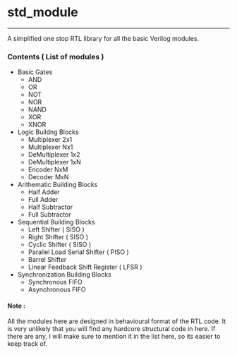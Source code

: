 # std_module
------------------------
A simplified one stop RTL library for all the basic Verilog modules.


### Contents ( List of modules )
- Basic Gates
  - AND
  - OR
  - NOT
  - NOR
  - NAND
  - XOR
  - XNOR
- Logic Buildng Blocks
  - Multiplexer 2x1
  - Multiplexer Nx1
  - DeMultiplexer 1x2
  - DeMultiplexer 1xN
  - Encoder NxM
  - Decoder MxN
- Arithematic Building Blocks
  - Half Adder
  - Full Adder
  - Half Subtractor
  - Full Subtractor
- Sequential Building Blocks
  - Left Shifter ( SISO )
  - Right Shifter ( SISO )
  - Cyclic Shifter ( SISO )
  - Parallel Load Serial Shifter ( PISO )
  - Barrel Shifter
  - Linear Feedback Shift Register ( LFSR )
- Synchronization Building Blocks
  - Synchronous FIFO
  - Asynchronous FIFO


#### Note :
All the modules here are designed in behavioural format of the RTL code. It is very unlikely that you will find any hardcore structural code in here. If there are any, I will make sure to mention it in the list here, so its easier to keep track of.
